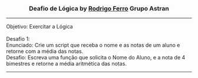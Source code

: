 <br />
<p align="center">
  <h3 align="center">Deafio de Lógica by <a href="https://github.com/RodrigoferroBR">Rodrigo Ferro</a> Grupo Astran</h3>

<hr>
Objetivo: Exercitar a Lógica
<br /><br />
Desafio 1:<br />
Enunciado: Crie um script que receba o nome e as notas de um aluno e retorne com a média das notas.
<br />
Desafio: Escreva uma função que solicita o Nome do Aluno, e a nota de 4 bimestres e retorne a média aritmética das notas.
<hr>

